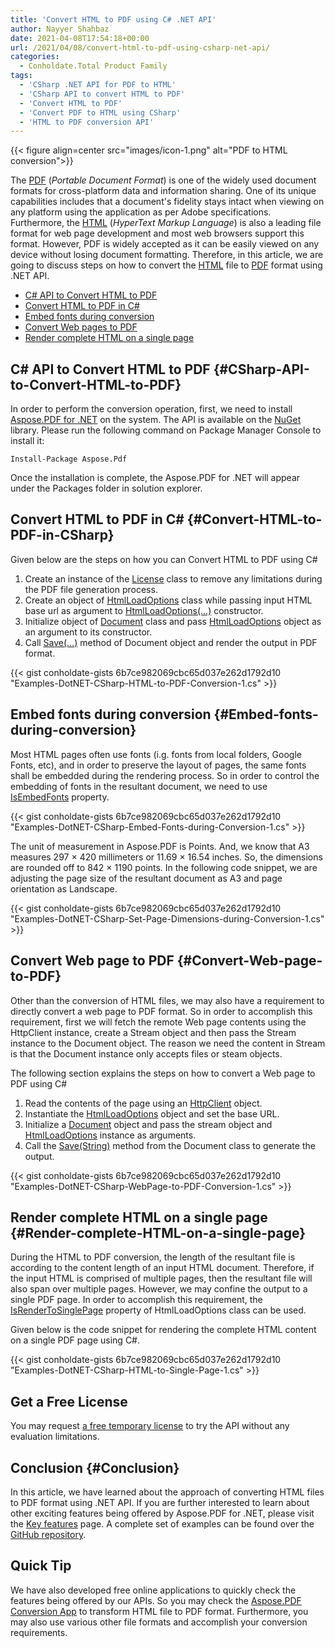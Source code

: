 ```yaml
---
title: 'Convert HTML to PDF using C# .NET API'
author: Nayyer Shahbaz
date: 2021-04-08T17:54:18+00:00
url: /2021/04/08/convert-html-to-pdf-using-csharp-net-api/
categories:
  - Conholdate.Total Product Family
tags:
  - 'CSharp .NET API for PDF to HTML'
  - 'CSharp API to convert HTML to PDF'
  - 'Convert HTML to PDF'
  - 'Convert PDF to HTML using CSharp'
  - 'HTML to PDF conversion API'
---
```



{{< figure align=center src="images/icon-1.png" alt="PDF to HTML conversion">}}
 

The [PDF][2] (_Portable Document Format_) is one of the widely used document formats for cross-platform data and information sharing. One of its unique capabilities includes that a document's fidelity stays intact when viewing on any platform using the application as per Adobe specifications. Furthermore, the [HTML][3] (_HyperText Markup Language_) is also a leading file format for web page development and most web browsers support this format. However, PDF is widely accepted as it can be easily viewed on any device without losing document formatting. Therefore, in this article, we are going to discuss steps on how to convert the [HTML][3] file to [PDF][2] format using .NET API.

  * [C# API to Convert HTML to PDF][4]
  * [Convert HTML to PDF in C#][5]
  * [Embed fonts during conversion][6]
  * [Convert Web pages to PDF][7]
  * [Render complete HTML on a single page][8]

## C# API to Convert HTML to PDF {#CSharp-API-to-Convert-HTML-to-PDF}

In order to perform the conversion operation, first, we need to install [Aspose.PDF for .NET][9] on the system. The API is available on the [NuGet][10] library. Please run the following command on Package Manager Console to install it:

```
Install-Package Aspose.Pdf
```

Once the installation is complete, the Aspose.PDF for .NET will appear under the Packages folder in solution explorer. 

## Convert HTML to PDF in C# {#Convert-HTML-to-PDF-in-CSharp}

Given below are the steps on how you can Convert HTML to PDF using C#

1. Create an instance of the [License](https://apireference.aspose.com/pdf/net/aspose.pdf/license) class to remove any limitations during the PDF file generation process.
2. Create an object of [HtmlLoadOptions](https://apireference.aspose.com/pdf/net/aspose.pdf/htmlloadoptions) class while passing input HTML base url as argument to [HtmlLoadOptions(...)](https://apireference.aspose.com/pdf/net/aspose.pdf/htmlloadoptions) constructor.
3. Initialize object of [Document](https://apireference.aspose.com/pdf/net/aspose.pdf/document) class and pass [HtmlLoadOptions](https://apireference.aspose.com/pdf/net/aspose.pdf/htmlloadoptions) object as an argument to its constructor.
4. Call [Save(...)](https://apireference.aspose.com/pdf/net/aspose.pdf.document/save/methods/4) method of Document object and render the output in PDF format.

{{< gist conholdate-gists 6b7ce982069cbc65d037e262d1792d10 "Examples-DotNET-CSharp-HTML-to-PDF-Conversion-1.cs" >}}

## Embed fonts during conversion {#Embed-fonts-during-conversion}

Most HTML pages often use fonts (i.g. fonts from local folders, Google Fonts, etc), and in order to preserve the layout of pages, the same fonts shall be embedded during the rendering process. So in order to control the embedding of fonts in the resultant document, we need to use [IsEmbedFonts][11] property.

{{< gist conholdate-gists 6b7ce982069cbc65d037e262d1792d10 "Examples-DotNET-CSharp-Embed-Fonts-during-Conversion-1.cs" >}}

The unit of measurement in Aspose.PDF is Points. And, we know that A3 measures 297 × 420 millimeters or 11.69 × 16.54 inches. So, the dimensions are rounded off to 842 × 1190 points. In the following code snippet, we are adjusting the page size of the resultant document as A3 and page orientation as Landscape.

{{< gist conholdate-gists 6b7ce982069cbc65d037e262d1792d10 "Examples-DotNET-CSharp-Set-Page-Dimensions-during-Conversion-1.cs" >}}

## Convert Web page to PDF {#Convert-Web-page-to-PDF}

Other than the conversion of HTML files, we may also have a requirement to directly convert a web page to PDF format. So in order to accomplish this requirement, first we will fetch the remote Web page contents using the HttpClient instance, create a Stream object and then pass the Stream instance to the Document object. The reason we need the content in Stream is that the Document instance only accepts files or steam objects.

The following section explains the steps on how to convert a Web page to PDF using C# 

  1. Read the contents of the page using an [HttpClient][12] object.
  2. Instantiate the [HtmlLoadOptions][13] object and set the base URL.
  3. Initialize a [Document][14] object and pass the stream object and [HtmlLoadOptions][13] instance as arguments.
  4. Call the [Save(String)][15] method from the Document class to generate the output.

{{< gist conholdate-gists 6b7ce982069cbc65d037e262d1792d10 "Examples-DotNET-CSharp-WebPage-to-PDF-Conversion-1.cs" >}}

## Render complete HTML on a single page {#Render-complete-HTML-on-a-single-page}

During the HTML to PDF conversion, the length of the resultant file is according to the content length of an input HTML document. Therefore, if the input HTML is comprised of multiple pages, then the resultant file will also span over multiple pages. However, we may confine the output to a single PDF page. In order to accomplish this requirement, the [IsRenderToSinglePage][16] property of HtmlLoadOptions class can be used.

Given below is the code snippet for rendering the complete HTML content on a single PDF page using C#.

{{< gist conholdate-gists 6b7ce982069cbc65d037e262d1792d10 "Examples-DotNET-CSharp-HTML-to-Single-Page-1.cs" >}}

## Get a Free License

You may request [a free temporary license](https://purchase.aspose.com/temporary-license) to try the API without any evaluation limitations.

## Conclusion {#Conclusion}

In this article, we have learned about the approach of converting HTML files to PDF format using .NET API. If you are further interested to learn about other exciting features being offered by Aspose.PDF for .NET, please visit the [Key features][17] page. A complete set of examples can be found over the [GitHub repository][18].

## Quick Tip

We have also developed free online applications to quickly check the features being offered by our APIs. So you may check the [Aspose.PDF Conversion App][19] to transform HTML file to PDF format. Furthermore, you may also use various other file formats and accomplish your conversion requirements.

 [1]: https://blog.conholdate.com/wp-content/uploads/sites/27/2021/04/icon-1.png
 [2]: https://docs.fileformat.com/pdf/
 [3]: https://docs.fileformat.com/web/html/
 [4]: #CSharp-API-to-Convert-HTML-to-PDF
 [5]: #Convert-HTML-to-PDF-in-CSharp
 [6]: #Embed-fonts-during-conversion
 [7]: #Convert-Web-page-to-PDF
 [8]: #Render-complete-HTML-on-a-single-page
 [9]: https://products.aspose.com/pdf/net
 [10]: https://www.nuget.org/packages/Aspose.PDF/
 [11]: https://apireference.aspose.com/pdf/net/aspose.pdf/htmlloadoptions/properties/isembedfonts
 [12]: https://docs.microsoft.com/en-us/dotnet/api/system.net.http.httpclient?view=net-5.0
 [13]: https://apireference.aspose.com/pdf/net/aspose.pdf/htmlloadoptions
 [14]: https://apireference.aspose.com/pdf/net/aspose.pdf/document
 [15]: https://apireference.aspose.com/pdf/net/aspose.pdf.document/save/methods/4
 [16]: https://apireference.aspose.com/pdf/net/aspose.pdf/htmlloadoptions/properties/isrendertosinglepage
 [17]: https://docs.aspose.com/pdf/net/key-features/
 [18]: https://github.com/aspose-pdf/Aspose.Pdf-for-.NET
 [19]: https://products.aspose.app/pdf/conversion








